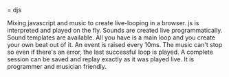 = djs

Mixing javascript and music to create live-looping in a browser. js is interpreted and played on the fly.
Sounds are created live programmatically. Sound templates are available. All you have is a main loop and
you create your own beat out of it. An event is raised every 10ms. The music can't stop so even if there's an
error, the last successful loop is played. A complete session can be saved and replay exactly as it was
played live. It is programmer and musician friendly.
